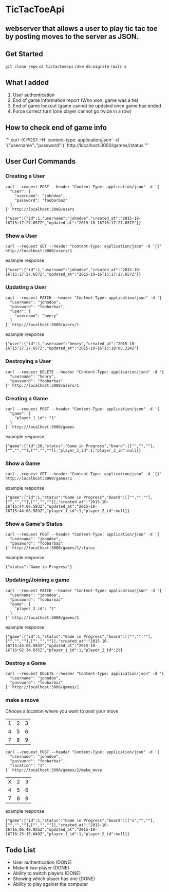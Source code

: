 # TicTacToeApi

## webserver that allows a user to play tic tac toe by posting moves to the server as JSON.

## Get Started
`git clone repo`
`cd tictactoeapi`
`rake db:migrate`
`rails s`

## What I added
1) User authentication
2) End of game information report (Who won, game was a tie)
3) End of game lockout (game cannot be updated once game has ended
4) Force correct turn (one player cannot go twice in a row)

## How to check end of game info
'''
curl -X POST -H 'content-type: application/json' -d '{"username":<username>,"password":<password>}' http://localhost:3000/games/<game>/status
'''


## User Curl Commands

### Creating a User

```
curl --request POST --header "Content-Type: application/json" -d '{
  "user": {
    "username": "johndoe",
    "password": "foobarbaz"
  }
}' http://localhost:3000/users
```

```
{"user":{"id":1,"username":"johndoe","created_at":"2015-10-16T15:17:27.657Z","updated_at":"2015-10-16T15:17:27.657Z"}}
```

### Show a User

```
curl --request GET --header "Content-Type: application/json" -d '{}' http://localhost:3000/users/1
```

example response
```
{"user":{"id":1,"username":"johndoe","created_at":"2015-10-16T15:17:27.657Z","updated_at":"2015-10-16T15:17:27.657Z"}}
```


### Updating a User

```
curl --request PATCH --header "Content-Type: application/json" -d '{
  "username": "johndoe",
  "password": "foobarbaz",
  "user": {
    "username": "henry"
  }
}' http://localhost:3000/users/1
```

example response
```
{"user":{"id":1,"username":"henry","created_at":"2015-10-16T15:17:27.657Z","updated_at":"2015-10-16T15:18:08.224Z"}
```

### Destroying a User

```
curl --request DELETE --header "Content-Type: application/json" -d '{
  "username": "henry",
  "password": "foobarbaz"
}' http://localhost:3000/users/1
```

### Creating a Game

```
curl --request POST --header "Content-Type: application/json" -d '{
  "game": {
    "player_1_id": "1"
  }
}' http://localhost:3000/games
```

example response
```
{"game":{"id":20,"status":"Game in Progress","board":[["","",""],["","",""],["","",""]],"player_1_id":1,"player_2_id":null}}
```

### Show a Game

```
curl --request GET --header "Content-Type: application/json" -d '{}' http://localhost:3000/games/1
```

example response
```
{"game":{"id":1,"status":"Game in Progress","board":[["","",""],["","",""],["","",""]],"created_at":"2015-10-16T15:44:08.583Z","updated_at":"2015-10-16T15:44:08.583Z","player_1_id":1,"player_2_id":null}}
```

### Show a Game's Status

```
curl --request POST --header "Content-Type: application/json" -d '{
  "username": "johndoe",
  "password": "foobarbaz"
}' http://localhost:3000/games/1/status
```

example response
```
{"status":"Game in Progress"}
```

### Updating/Joining a game

```
curl --request PATCH --header "Content-Type: application/json" -d '{
  "username": "johndoe",
  "password": "foobarbaz"
  "game": {
    "player_2_id": "2"
  }
}' http://localhost:3000/games/1
```

example response
```
{"game":{"id":1,"status":"Game in Progress","board":[["","",""],["","",""],["","",""]],"created_at":"2015-10-16T15:44:08.583Z","updated_at":"2015-10-16T16:02:34.835Z","player_1_id":1,"player_2_id":2}}
```

### Destroy a Game

```
curl --request DELETE --header "Content-Type: application/json" -d '{
  "username": "johndoe",
  "password": "foobarbaz"
}' http://localhost:3000/games/1
```


### make a move

Choose a location where you want to post your move

<table>
  <tr>
    <td>1</td>
    <td>2</td>
    <td>3</td>
  </tr>
  <tr>
    <td>4</td>
    <td>5</td>
    <td>6</td>
  </tr>
  <tr>
    <td>7</td>
    <td>8</td>
    <td>9</td>
  </tr>
</table>

```
curl --request POST --header "Content-Type: application/json" -d '{
  "username": "johndoe",
  "password": "foobarbaz",
  "location": "1"
}' http://localhost:3000/games/2/make_move
```

<table>
  <tr>
    <td>X</td>
    <td>2</td>
    <td>3</td>
  </tr>
  <tr>
    <td>4</td>
    <td>5</td>
    <td>6</td>
  </tr>
  <tr>
    <td>7</td>
    <td>8</td>
    <td>9</td>
  </tr>
</table>

example response

```
{"game":{"id":1,"status":"Game in Progress","board":[["x","",""],["","",""],["","",""]],"created_at":"2015-10-16T16:06:40.925Z","updated_at":"2015-10-16T16:15:15.049Z","player_1_id":1,"player_2_id":null}}
```

## Todo List
 - User authentication (DONE)
 - Make it two player (DONE)
 - Ability to switch players (DONE)
 - Showing which player has one (DONE)
 - Ability to play against the computer
